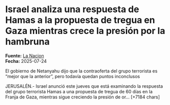 # Israel analiza una respuesta de Hamas a la propuesta de tregua en Gaza mientras crece la presión por la hambruna

**Fuente:** [La Nacion](https://www.lanacion.com.ar/el-mundo/israel-analiza-una-respuesta-de-hamas-a-la-propuesta-de-tregua-en-gaza-mientras-crece-la-presion-por-nid24072025/)  
**Fecha:** 2025-07-24

El gobierno de Netanyahu dijo que la contraoferta del grupo terrorista es “mejor que la anterior”, pero todavía quedan puntos inconclusos

JERUSALÉN.- Israel anunció este jueves que está examinando la respuesta del grupo terrorista Hamas a una propuesta de tregua de 60 días en la Franja de Gaza, mientras sigue creciendo la presión de or… [+7184 chars]
